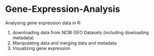 # Gene-Expression-Analysis
Analysing gene expression data in R: 
1. downloading data from NCBI GEO Datasets (including dowloading metadata)
2. Manipulating data and merging data and metadata
3. Visualizing gene expression
